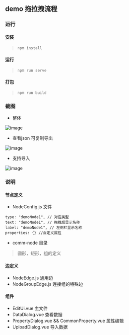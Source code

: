 ## demo 拖拉拽流程
### 运行
#### 安装
> `npm install`
#### 运行
> `npm run serve`
#### 打包
> `npm run build`

### 截图

- 整体

![image](https://user-images.githubusercontent.com/49272616/223987724-22fc9a55-5bb7-4796-974e-c712ab3cb8c5.png)

- 查看json 可复制导出

![image](https://user-images.githubusercontent.com/49272616/223987856-9292dbca-99cb-40b2-adef-6964c2357649.png)

- 支持导入

![image](https://user-images.githubusercontent.com/49272616/223987966-6ad67fac-066e-40ba-a5a6-e38c183dcd46.png)


### 说明
#### 节点定义
- NodeConfig.js 文件
```
type: "demoNode1", // 对应类型
text: "demoNode1", // 拖拽后显示名称
label: "demoNode1", // 左侧栏显示名称
properties: {} //自定义属性
```
- comm-node 目录
> 圆形，矩形，组的定义
#### 边定义
- NodeEdge.js  通用边
- NodeGroupEdge.js 连接组的特殊边
#### 组件
- EditUi.vue 主文件
- DataDialog.vue 查看数据
- PropertyDialog.vue && CommonProperty.vue 属性编辑
- UploadDialog.vue 导入数据
